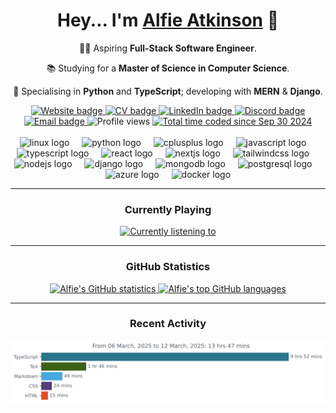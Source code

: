 <h1 align="center">Hey... I'm <a href="https://alfieatkinson.dev">Alfie Atkinson</a> 👋</h1>

<div align="center">
  <p>👨‍💻 Aspiring <strong>Full-Stack Software Engineer</strong>.</p>
  <p>📚 Studying for a <strong>Master of Science in Computer Science</strong>.</p>
  <p>🐍 Specialising in <strong>Python</strong> and <strong>TypeScript</strong>; developing with <strong>MERN</strong> & <strong>Django</strong>.</p>
</div>

<div align="center">
  <a href="https://alfieatkinson.dev">
    <img src="https://img.shields.io/badge/Website-6929C4?style=flat" alt="Website badge" />
  </a>
  <a href="https://raw.githubusercontent.com/alfieatkinson/Curriculum-Vitae/main/main.pdf">
    <img src="https://img.shields.io/badge/Curriculum%20Vitae-6929C4?style=flat" alt="CV badge" />
  </a>
  <a href="https://www.linkedin.com/in/alfieatkinson">
    <img src="https://img.shields.io/static/v1?message=LinkedIn&logo=linkedin&label=&color=0077B5&logoColor=white&labelColor=&style=flat" alt="LinkedIn badge" />
  </a>
  <a href="https://discordapp.com/users/407254472105000981">
    <img src="https://img.shields.io/static/v1?message=Discord&logo=discord&label=&color=7289DA&logoColor=white&labelColor=&style=flat" alt="Discord badge" />
  </a>
  <a href="mailto:contact@alfieatkinson.dev">
    <img src="https://img.shields.io/static/v1?message=Gmail&logo=gmail&label=&color=D14836&logoColor=white&labelColor=&style=flat" alt="Email badge" />
  </a>
  <img src="https://komarev.com/ghpvc/?username=alfieatkinson&color=6929C4" alt="Profile views" />
  <a href="https://wakatime.com/@3050734c-256a-44ef-82cc-c709a45147cd">
    <img src="https://wakatime.com/badge/user/3050734c-256a-44ef-82cc-c709a45147cd.svg" alt="Total time coded since Sep 30 2024" />
  </a>
</div>

<img height="12" />

<div align="center">
  <img src="https://cdn.jsdelivr.net/gh/devicons/devicon/icons/linux/linux-original.svg" height="40" alt="linux logo"  />
  <img width="12" />
  <img src="https://cdn.jsdelivr.net/gh/devicons/devicon/icons/python/python-original.svg" height="40" alt="python logo"  />
  <img width="12" />
  <img src="https://cdn.jsdelivr.net/gh/devicons/devicon/icons/cplusplus/cplusplus-original.svg" height="40" alt="cplusplus logo"  />
  <img width="12" />
  <img src="https://cdn.jsdelivr.net/gh/devicons/devicon/icons/javascript/javascript-original.svg" height="40" alt="javascript logo"  />
  <img width="12" />
  <img src="https://cdn.jsdelivr.net/gh/devicons/devicon/icons/typescript/typescript-original.svg" height="40" alt="typescript logo"  />
  <img width="12" />
  <img src="https://cdn.jsdelivr.net/gh/devicons/devicon/icons/react/react-original.svg" height="40" alt="react logo"  />
  <img width="12" />
  <img src="https://cdn.jsdelivr.net/gh/devicons/devicon@latest/icons/nextjs/nextjs-original.svg" height="40" alt="nextjs logo"  />
  <img width="12" />
  <img src="https://cdn.jsdelivr.net/gh/devicons/devicon/icons/tailwindcss/tailwindcss-original.svg" height="40" alt="tailwindcss logo"  />
  <img width="12" />
  <img src="https://cdn.jsdelivr.net/gh/devicons/devicon/icons/nodejs/nodejs-original.svg" height="40" alt="nodejs logo"  />
  <img width="12" />
  <img src="https://cdn.jsdelivr.net/gh/devicons/devicon/icons/django/django-plain.svg" height="40" alt="django logo"  />
  <img width="12" />
  <img src="https://cdn.jsdelivr.net/gh/devicons/devicon@latest/icons/mongodb/mongodb-original.svg" height="40" alt="mongodb logo"  />
  <img width="12" />
  <img src="https://cdn.jsdelivr.net/gh/devicons/devicon/icons/postgresql/postgresql-original.svg" height="40" alt="postgresql logo"  />
  <img width="12" />
  <img src="https://cdn.jsdelivr.net/gh/devicons/devicon@latest/icons/azure/azure-original.svg" height="40" alt="azure logo"  />
  <img width="12" />
  <img src="https://cdn.jsdelivr.net/gh/devicons/devicon/icons/docker/docker-original.svg" height="40" alt="docker logo"  />
</div>

---

<h3 align="center">Currently Playing</h3>
<div align="center">
  <a href="https://github.com/tthn0/Spotify-Readme">
    <img src="https://alfieatkinson.pythonanywhere.com?theme=dark&spin=true&eq_color=6929C4" alt="Currently listening to" />
  </a>
</div>

---

<h3 align="center">GitHub Statistics</h3>
<div align="center">
  <a href="https://github.com/anuraghazra/github-readme-stats">
    <img src="https://github-readme-stats-eight-sigma-17.vercel.app/api?username=alfieatkinson&hide_title=false&hide_rank=false&show_icons=true&include_all_commits=true&count_private=true&disable_animations=false&theme=dracula&locale=en&hide_border=true&order=1" height="180" alt="Alfie's GitHub statistics" />
  </a>
  <a href="https://github.com/anuraghazra/github-readme-stats">
    <img src="https://github-readme-stats-eight-sigma-17.vercel.app/api/top-langs?username=alfieatkinson&locale=en&hide_title=false&layout=compact&card_width=320&langs_count=6&theme=dracula&hide_border=true&order=2&hide=tex" height="180" alt="Alfie's top GitHub languages" />
  </a> 
</div>

---

<h3 align="center">Recent Activity</h3>
<a href="https://wakatime.com/@3050734c-256a-44ef-82cc-c709a45147cd">
  <img src="https://github.com/alfieatkinson/alfieatkinson/blob/main/images/stat.svg" alt="Alfie's recent activity" />
</a>
